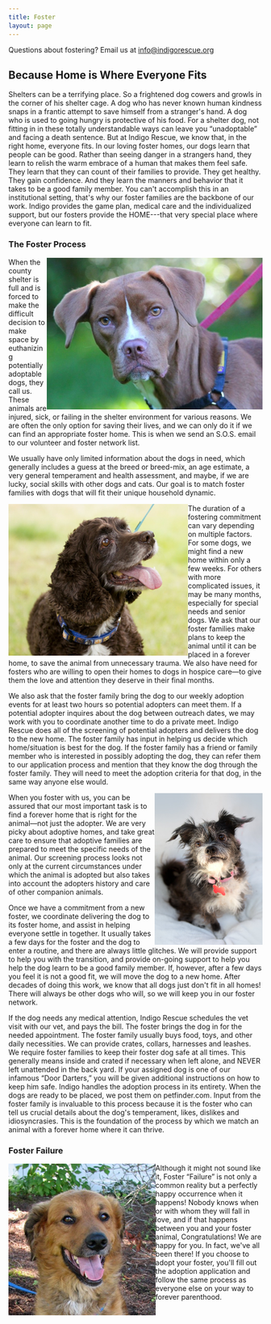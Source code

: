 ```yaml
---
title: Foster
layout: page
---
```


Questions about fostering? Email us at [info@indigorescue.org](mailto:info@indigorescue.org)

## Because Home is Where Everyone Fits

Shelters can be a terrifying place. So a frightened dog cowers and growls in the corner of his shelter cage. A dog who has never known human kindness snaps in a frantic attempt to save himself from a stranger's hand. A dog who is used to going hungry is protective of his food. For a shelter dog, not fitting in in these totally understandable ways can leave you “unadoptable” and facing a death sentence.
But at Indigo Rescue, we know that, in the right home, everyone fits. In our loving foster homes, our dogs learn that people can be good. Rather than seeing danger in a strangers hand, they learn to relish the warm embrace of a human that makes them feel safe. They learn that they can count of their families to provide. They get healthy. They gain confidence. And they learn the manners and behavior that it takes to be a good family member.
You can't accomplish this in an institutional setting, that's why our foster families are the backbone of our work. Indigo provides the game plan, medical care and the individualized support, but our fosters provide the HOME---that very special place where everyone can learn to fit.

### The Foster Process

<img align="right" height="300" src="/assets/images/foster1.jpg">

When the county shelter is full and is forced to make the difficult decision to make space by euthanizing potentially adoptable dogs, they call us. These animals are injured, sick, or failing in the shelter environment for various reasons. We are often the only option for saving their lives, and we can only do it if we can find an appropriate foster home. This is when we send an S.O.S. email to our volunteer and foster network list.

We usually have only limited information about the dogs in need, which generally includes a guess at the breed or breed-mix, an age estimate, a very general temperament and health assessment, and maybe, if we are lucky, social skills with other dogs and cats. Our goal is to match foster families with dogs that will fit their unique household dynamic.

<img align="left" height="300" src="/assets/images/foster2.jpg">

The duration of a fostering commitment can vary depending on multiple factors. For some dogs, we might find a new home within only a few weeks. For others with more complicated issues, it may be many months, especially for special needs and senior dogs. We ask that our foster families make plans to keep the animal until it can be placed in a forever home, to save the animal from unnecessary trauma. We also have need for fosters who are willing to open their homes to dogs in hospice care—to give them the love and attention they deserve in their final months. 

We also ask that the foster family bring the dog to our weekly adoption events for at least two hours so potential adopters can meet them. If a potential adopter inquires about the dog between outreach dates, we may work with you to coordinate another time to do a private meet. Indigo Rescue does all of the screening of potential adopters and delivers the dog to the new home. The foster family has input in helping us decide which home/situation is best for the dog. If the foster family has a friend or family member who is interested in possibly adopting the dog, they can refer them to our application process and mention that they know the dog through the foster family. They will need to meet the adoption criteria for that dog, in the same way anyone else would.

<img align="right" height="300" src="/assets/images/foster3.jpg">

When you foster with us, you can be assured that our most important task is to find a forever home that is right for the animal—not just the adopter. We are very picky about adoptive homes, and take great care to ensure that adoptive families are prepared to meet the specific needs of the animal. Our screening process looks not only at the current circumstances under which the animal is adopted but also takes into account the adopters history and care of other companion animals. 

Once we have a commitment from a new foster, we coordinate delivering the dog to its foster home, and assist in helping everyone settle in together. It usually takes a few days for the foster and the dog to enter a routine, and there are always little glitches. We will provide support to help you with the transition, and provide on-going support to help you help the dog learn to be a good family member. If, however, after a few days you feel it is not a good fit, we will move the dog to a new home. After decades of doing this work, we know that all dogs just don't fit in all homes! There will always be other dogs who will, so we will keep you in our foster network. 

If the dog needs any medical attention, Indigo Rescue schedules the vet visit with our vet, and pays the bill. The foster brings the dog in for the needed appointment. The foster family usually buys food, toys, and other daily necessities. We can provide crates, collars, harnesses and leashes. We require foster families to keep their foster dog safe at all times. This generally means inside and crated if necessary when left alone, and NEVER left unattended in the back yard. If your assigned dog is one of our infamous “Door Darters,” you will be given additional instructions on how to keep him safe.
Indigo handles the adoption process in its entirety. When the dogs are ready to be placed, we post them   on petfinder.com. Input from the foster family is invaluable to this process because it is the foster who can tell us crucial details about the dog's temperament, likes, dislikes and idiosyncrasies. This is the foundation of the process by which we match an animal with a forever home where it can thrive.

### Foster Failure

<img align="left" height="300" src="/assets/images/foster4.jpg">

Although it might not sound like it, Foster “Failure” is not only a common reality but a perfectly happy occurrence when it happens!  Nobody knows when or with whom they will fall in love, and if that happens between you and your foster animal, Congratulations!  We are happy for you. In fact, we've all been there!  If you choose to adopt your foster, you'll fill out the adoption application and follow the same process as everyone else on your way to forever parenthood.
